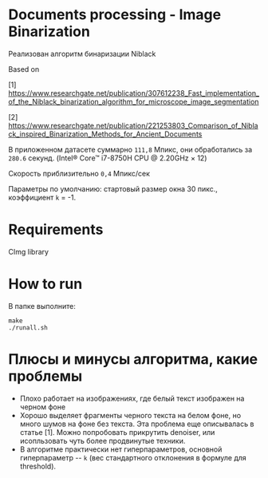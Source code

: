 # Documents processing - Image Binarization

Реализован алгоритм бинаризации Niblack

Based on

[1] https://www.researchgate.net/publication/307612238_Fast_implementation_of_the_Niblack_binarization_algorithm_for_microscope_image_segmentation

[2] https://www.researchgate.net/publication/221253803_Comparison_of_Niblack_inspired_Binarization_Methods_for_Ancient_Documents

В приложенном датасете суммарно `111,8` Мпикс, они обработались за `280.6` секунд. (Intel® Core™ i7-8750H CPU @ 2.20GHz × 12)

Скорость приблизительно `0,4` Мпикс/сек

Параметры по умолчанию: стартовый размер окна 30 пикс., коэффициент `k` = -1.

# Requirements

CImg library

# How to run

В папке выполните:

```
make
./runall.sh
```

# Плюсы и минусы алгоритма, какие проблемы

* Плохо работает на изображениях, где белый текст изображен на черном фоне
* Хорошо выделяет фрагменты черного текста на белом фоне, но много шумов на фоне без текста. Эта проблема еще описывалась  в статье [1]. Можно попробовать прикрутить denoiser, или исопльзовать чуть более продвинутые техники.
* В алгоритме практически нет гиперпараметров, основной гиперпараметр -- `k` (вес стандартного отклонения в формуле для threshold).

